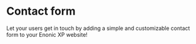 # Contact form

Let your users get in touch by adding a simple and customizable contact form to
your Enonic XP website!
